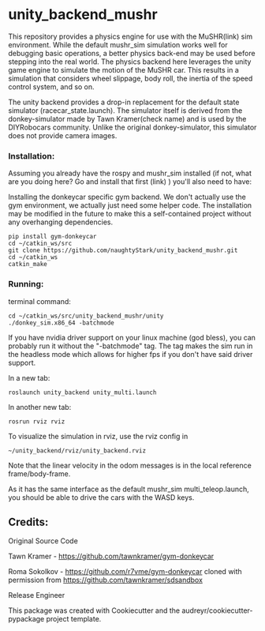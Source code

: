 # unity_backend_mushr

This repository provides a physics engine for use with the MuSHR(link) sim environment. While the default mushr_sim simulation works well for debugging basic operations, a better physics back-end may be used before stepping into the real world. The physics backend here leverages the unity game engine to simulate the motion of the MuSHR car. This results in a simulation that considers wheel slippage, body roll, the inertia of the speed control system, and so on. 

The unity backend provides a drop-in replacement for the default state simulator (racecar_state.launch). The simulator itself is derived from the donkey-simulator made by Tawn Kramer(check name) and is used by the DIYRobocars community. Unlike the original donkey-simulator, this simulator does not provide camera images. 


### Installation:

Assuming you already have the rospy and mushr_sim installed (if not, what are you doing here? Go and install that first (link) )
you'll also need to have:


Installing the donkeycar specific gym backend. We don't actually use the gym environment, we actually just need some helper code. The installation may be modified in the future to make this a self-contained project without any overhanging dependencies.
```
pip install gym-donkeycar
cd ~/catkin_ws/src
git clone https://github.com/naughtyStark/unity_backend_mushr.git
cd ~/catkin_ws
catkin_make
```

### Running:
terminal command:
```
cd ~/catkin_ws/src/unity_backend_mushr/unity
./donkey_sim.x86_64 -batchmode
```
If you have nvidia driver support on your linux machine (god bless), you can probably run it without the "-batchmode" tag. The tag makes the sim run in the headless mode which allows for higher fps if you don't have said driver support.

In a new tab:
```
roslaunch unity_backend unity_multi.launch
```
In another new tab:
```
rosrun rviz rviz
```
To visualize the simulation in rviz, use the rviz config in 
```
~/unity_backend/rviz/unity_backend.rviz
```
Note that the linear velocity in the odom messages is in the local reference frame/body-frame.

As it has the same interface as the default mushr_sim multi_teleop.launch, you should be able to drive the cars with the WASD keys.


## Credits:
Original Source Code

Tawn Kramer - https://github.com/tawnkramer/gym-donkeycar

Roma Sokolkov - https://github.com/r7vme/gym-donkeycar cloned with permission from https://github.com/tawnkramer/sdsandbox

Release Engineer

This package was created with Cookiecutter and the audreyr/cookiecutter-pypackage project template.




